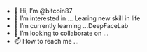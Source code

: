 - 👋 Hi, I’m @bitcoin87
- 👀 I’m interested in ... Learing new skill in life 
- 🌱 I’m currently learning ...DeepFaceLab 
- 💞️ I’m looking to collaborate on ...
- 📫 How to reach me ...

<!---
bitcoin87/bitcoin87 is a ✨ special ✨ repository because its `README.md` (this file) appears on your GitHub profile.
You can click the Preview link to take a look at your changes.
--->
